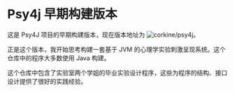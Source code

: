 # Psy4j 早期构建版本
这是 Psy4J 项目的早期构建版本，现在版本地址为 ![corkine/psy4j](corkine/psy4j)。

正是这个版本，我开始思考构建一套基于 JVM 的心理学实验刺激呈现系统。这个仓库中的程序大多数使用 Java 构建。

这个仓库中包含了实验室两个学姐的毕业实验设计程序，这些为程序的结构、接口设计提供了很好的实践经验。
